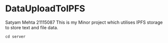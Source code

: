 # DataUploadToIPFS
Satyam Mehta 21115087
This is my Minor project which utilises IPFS storage to store text and file data.
``` 
cd server
```
